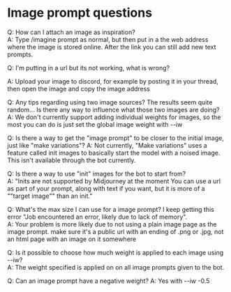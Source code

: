 # Image prompt questions

Q: How can I attach an image as inspiration?	
A: Type /imagine prompt as normal, but then put in a the web address where the image is stored online. After the link you can still add new text prompts.
 
Q: I'm putting in a url but its not working, what is wrong? 

A: Upload your image to discord, for example by posting it in your thread, then open the image and copy the image address



Q: Any tips regarding using two image sources? The results seem quite random... Is there any way to influence what those two images are doing?	
A: We don't currently support adding individual weights for images, so the most you can do is just set the global image weight with --iw 


Q: Is there a way to get the "image prompt" to be closer to the initial image, just like "make variations"?
A: Not currently, "Make variations" uses a feature called init images to basically start the model with a noised image. This isn't available through the bot currently. 

Q: Is there a way to use "init" images for the bot to start from?	
A: "Inits are not supported by Midjourney at the moment You can use a url as part of your prompt, along with text if you want, but it is more of a ""target image"" than an init."


Q: What's the max size I can use for a image prompt? I keep getting this error "Job encountered an error, likely due to lack of memory".	
A: Your problem is more likely due to not using a plain image page as the image prompt. make sure it's a public url with an ending of .png or .jpg, not an html page with an image on it somewhere

Q: Is it possible to choose how much weight is applied to each image using --iw?	
A: The weight specified is applied on on all image prompts given to the bot.

Q: Can an image prompt have a negative weight?
A: Yes with --iw -0.5